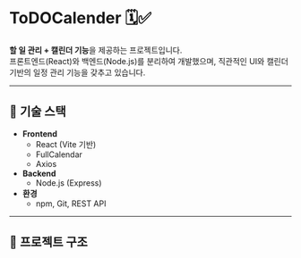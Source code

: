 # ToDOCalender 🗓️✅

**할 일 관리 + 캘린더 기능**을 제공하는 프로젝트입니다.  
프론트엔드(React)와 백엔드(Node.js)를 분리하여 개발했으며, 직관적인 UI와 캘린더 기반의 일정 관리 기능을 갖추고 있습니다.

---

## 🚀 기술 스택

- **Frontend**
  - React (Vite 기반)
  - FullCalendar
  - Axios
- **Backend**
  - Node.js (Express)
- **환경**
  - npm, Git, REST API

---

## 📂 프로젝트 구조

